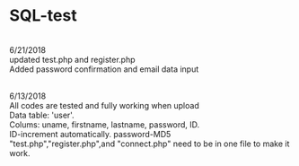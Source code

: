 # SQL-test
<br>6/21/2018
<br>updated test.php and register.php
<br>Added password confirmation and email data input

<br>6/13/2018
<br>All codes are tested and fully working when upload
<br>Data table: 'user'. 
<br>Colums: uname, firstname, lastname, password, ID. 
<br>ID-increment automatically. password-MD5
<br>"test.php","register.php",and "connect.php" need to be in one file to make it work. 
